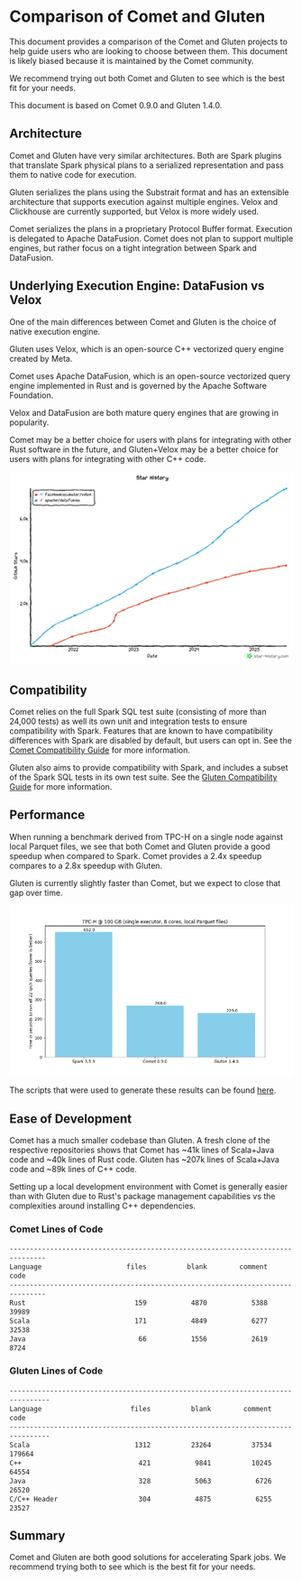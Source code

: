 <!---
  Licensed to the Apache Software Foundation (ASF) under one
  or more contributor license agreements.  See the NOTICE file
  distributed with this work for additional information
  regarding copyright ownership.  The ASF licenses this file
  to you under the Apache License, Version 2.0 (the
  "License"); you may not use this file except in compliance
  with the License.  You may obtain a copy of the License at

    http://www.apache.org/licenses/LICENSE-2.0

  Unless required by applicable law or agreed to in writing,
  software distributed under the License is distributed on an
  "AS IS" BASIS, WITHOUT WARRANTIES OR CONDITIONS OF ANY
  KIND, either express or implied.  See the License for the
  specific language governing permissions and limitations
  under the License.
-->

# Comparison of Comet and Gluten

This document provides a comparison of the Comet and Gluten projects to help guide users who are looking to choose
between them. This document is likely biased because it is maintained by the Comet community.

We recommend trying out both Comet and Gluten to see which is the best fit for your needs.

This document is based on Comet 0.9.0 and Gluten 1.4.0.

## Architecture

Comet and Gluten have very similar architectures. Both are Spark plugins that translate Spark physical plans to
a serialized representation and pass them to native code for execution.

Gluten serializes the plans using the Substrait format and has an extensible architecture that supports execution
against multiple engines. Velox and Clickhouse are currently supported, but Velox is more widely used.

Comet serializes the plans in a proprietary Protocol Buffer format. Execution is delegated to Apache DataFusion. Comet
does not plan to support multiple engines, but rather focus on a tight integration between Spark and DataFusion.

## Underlying Execution Engine: DataFusion vs Velox

One of the main differences between Comet and Gluten is the choice of native execution engine.

Gluten uses Velox, which is an open-source C++ vectorized query engine created by Meta.

Comet uses Apache DataFusion, which is an open-source vectorized query engine implemented in Rust and is governed by the
Apache Software Foundation.

Velox and DataFusion are both mature query engines that are growing in popularity.

Comet may be a better choice for users with plans for integrating with other Rust software in the future, and
Gluten+Velox may be a better choice for users with plans for integrating with other C++ code.

![github-stars-datafusion-velox.png](../_static/images/github-stars-datafusion-velox.png)

## Compatibility

Comet relies on the full Spark SQL test suite (consisting of more than 24,000 tests) as well its own unit and
integration tests to ensure compatibility with Spark. Features that are known to have compatibility differences with
Spark are disabled by default, but users can opt in. See the [Comet Compatibility Guide] for more information.

[Comet Compatibility Guide]: compatibility.md

Gluten also aims to provide compatibility with Spark, and includes a subset of the Spark SQL tests in its own test
suite. See the [Gluten Compatibility Guide] for more information.

[Gluten Compatibility Guide]: https://apache.github.io/incubator-gluten-site/archives/v1.3.0/velox-backend/limitations/

## Performance

When running a benchmark derived from TPC-H on a single node against local Parquet files, we see that both Comet
and Gluten provide a good speedup when compared to Spark. Comet provides a 2.4x speedup compares to a 2.8x speedup 
with Gluten.

Gluten is currently slightly faster than Comet, but we expect to close that gap over time.

![tpch_allqueries_comet_gluten.png](../_static/images//benchmark-results/0.9.0/tpch_spark_comet_gluten.png)

The scripts that were used to generate these results can be found [here](https://github.com/apache/datafusion-comet/tree/main/dev/benchmarks).

## Ease of Development

Comet has a much smaller codebase than Gluten. A fresh clone of the respective repositories shows that Comet has ~41k
lines of Scala+Java code and ~40k lines of Rust code. Gluten has ~207k lines of Scala+Java code and ~89k lines of C++
code.

Setting up a local development environment with Comet is generally easier than with Gluten due to Rust's package
management capabilities vs the complexities around installing C++ dependencies.

### Comet Lines of Code

```
-------------------------------------------------------------------------------
Language                     files          blank        comment           code
-------------------------------------------------------------------------------
Rust                           159           4870           5388          39989
Scala                          171           4849           6277          32538
Java                            66           1556           2619           8724
```

### Gluten Lines of Code

```
--------------------------------------------------------------------------------
Language                      files          blank        comment           code
--------------------------------------------------------------------------------
Scala                          1312          23264          37534         179664
C++                             421           9841          10245          64554
Java                            328           5063           6726          26520
C/C++ Header                    304           4875           6255          23527
```

## Summary

Comet and Gluten are both good solutions for accelerating Spark jobs. We recommend trying both to see which is the
best fit for your needs.

